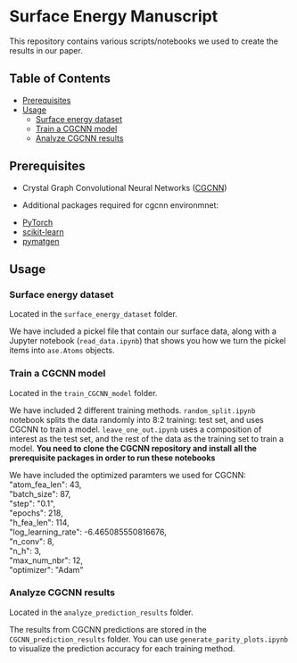 # Surface Energy Manuscript

This repository contains various scripts/notebooks we used to create the results in our paper.

## Table of Contents

- [Prerequisites](#prerequisites)
- [Usage](#usage)
  - [Surface energy dataset](#surface-energy-dataset)
  - [Train a CGCNN model](#train-a-cgcnn-model)
  - [Analyze CGCNN results](#analyze-cgcnn-results)


## Prerequisites
* Crystal Graph Convolutional Neural Networks ([CGCNN](https://github.com/ulissigroup/cgcnn/tree/sklearn_refactor))

* Additional packages required for cgcnn environmnet:
- [PyTorch](http://pytorch.org)
- [scikit-learn](http://scikit-learn.org/stable/)
- [pymatgen](http://pymatgen.org)


## Usage

### Surface energy dataset

Located in the `surface_energy_dataset` folder. 

We have included a pickel file that contain our surface data, along with a Jupyter notebook (`read_data.ipynb`) that shows you how we turn the pickel items into `ase.Atoms` objects.

### Train a CGCNN model

Located in the `train_CGCNN_model` folder.

We have included 2 different training methods. `random_split.ipynb` notebook splits the data randomly into 8:2 training: test set, and uses CGCNN to train a model. `leave_one_out.ipynb` uses a composition of interest as the test set, and the rest of the data as the training set to train a model. **You need to clone the CGCNN repository and install all the prerequisite packages in order to run these notebooks** 

We have included the optimized paramters we used for CGCNN: 
"atom_fea_len": 43, <br/>
"batch_size": 87, <br/>
"step": "0.1", <br/>
"epochs": 218, <br/>
"h_fea_len": 114, <br/>
"log_learning_rate": -6.465085550816676, <br/>
"n_conv": 8, <br/>
"n_h": 3, <br/>
"max_num_nbr": 12, <br/>
"optimizer": "Adam"

### Analyze CGCNN results

Located in the `analyze_prediction_results` folder.

The results from CGCNN predictions are stored in the `CGCNN_prediction_results` folder. You can use `generate_parity_plots.ipynb` to visualize the prediction accuracy for each training method. 







